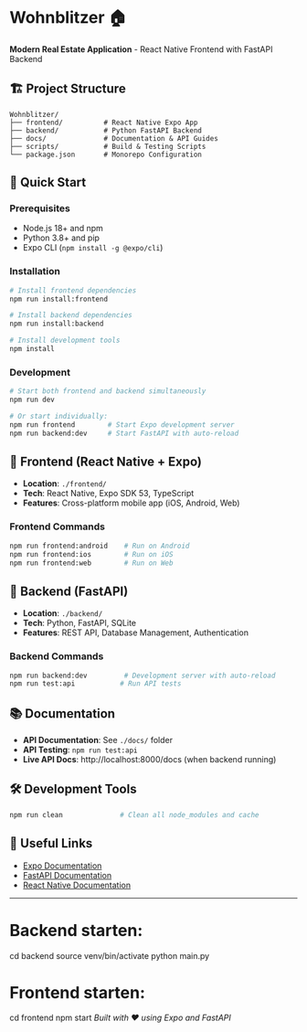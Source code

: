 # Wohnblitzer 🏠

**Modern Real Estate Application** - React Native Frontend with FastAPI Backend

## 🏗️ Project Structure

```
Wohnblitzer/
├── frontend/          # React Native Expo App
├── backend/           # Python FastAPI Backend
├── docs/              # Documentation & API Guides
├── scripts/           # Build & Testing Scripts
└── package.json       # Monorepo Configuration
```

## 🚀 Quick Start

### Prerequisites
- Node.js 18+ and npm
- Python 3.8+ and pip
- Expo CLI (`npm install -g @expo/cli`)

### Installation
```bash
# Install frontend dependencies
npm run install:frontend

# Install backend dependencies  
npm run install:backend

# Install development tools
npm install
```

### Development
```bash
# Start both frontend and backend simultaneously
npm run dev

# Or start individually:
npm run frontend        # Start Expo development server
npm run backend:dev     # Start FastAPI with auto-reload
```

## 📱 Frontend (React Native + Expo)
- **Location**: `./frontend/`
- **Tech**: React Native, Expo SDK 53, TypeScript
- **Features**: Cross-platform mobile app (iOS, Android, Web)

### Frontend Commands
```bash
npm run frontend:android    # Run on Android
npm run frontend:ios        # Run on iOS
npm run frontend:web        # Run on Web
```

## 🔧 Backend (FastAPI)
- **Location**: `./backend/`
- **Tech**: Python, FastAPI, SQLite
- **Features**: REST API, Database Management, Authentication

### Backend Commands
```bash
npm run backend:dev         # Development server with auto-reload
npm run test:api           # Run API tests
```

## 📚 Documentation
- **API Documentation**: See `./docs/` folder
- **API Testing**: `npm run test:api`
- **Live API Docs**: http://localhost:8000/docs (when backend running)

## 🛠️ Development Tools
```bash
npm run clean              # Clean all node_modules and cache
```

## 🔗 Useful Links
- [Expo Documentation](https://docs.expo.dev/)
- [FastAPI Documentation](https://fastapi.tiangolo.com/)
- [React Native Documentation](https://reactnative.dev/)

---

  # Backend starten:
  cd backend
  source venv/bin/activate
  python main.py

  # Frontend starten:
  cd frontend
  npm start
*Built with ❤️ using Expo and FastAPI* 